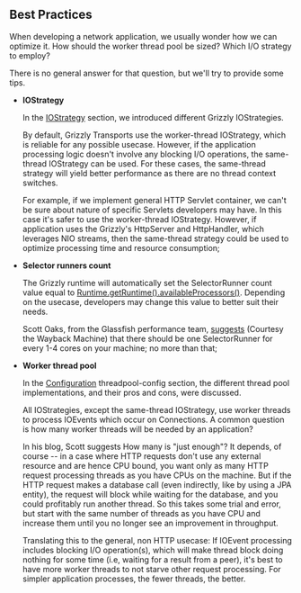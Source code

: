 [//]: # " "
[//]: # " Copyright (c) 2013, 2021 Oracle and/or its affiliates. All rights reserved. "
[//]: # " "
[//]: # " This program and the accompanying materials are made available under the "
[//]: # " terms of the Eclipse Public License v. 2.0, which is available at "
[//]: # " http://www.eclipse.org/legal/epl-2.0. "
[//]: # " "
[//]: # " This Source Code may also be made available under the following Secondary "
[//]: # " Licenses when the conditions for such availability set forth in the "
[//]: # " Eclipse Public License v. 2.0 are satisfied: GNU General Public License, "
[//]: # " version 2 with the GNU Classpath Exception, which is available at "
[//]: # " https://www.gnu.org/software/classpath/license.html. "
[//]: # " "
[//]: # " SPDX-License-Identifier: EPL-2.0 OR GPL-2.0 WITH Classpath-exception-2.0 "
[//]: # " "
## Best Practices

When developing a network application, we usually wonder how we can
optimize it. How should the worker thread pool be sized? Which I/O
strategy to employ?

There is no general answer for that question, but we'll try to provide
some tips.

-   **IOStrategy**

    In the [IOStrategy](iostrategies.html) section, we introduced different
    Grizzly IOStrategies.

    By default, Grizzly Transports use the worker-thread IOStrategy,
    which is reliable for any possible usecase. However, if the
    application processing logic doesn't involve any blocking I/O
    operations, the same-thread IOStrategy can be used. For these cases,
    the same-thread strategy will yield better performance as there are no
    thread context switches.

    For example, if we implement general HTTP Servlet container, we
    can't be sure about nature of specific Servlets developers may have.
    In this case it's safer to use the worker-thread IOStrategy.
    However, if application uses the Grizzly's HttpServer and
    HttpHandler, which leverages NIO streams, then the same-thread
    strategy could be used to optimize processing time and resource
    consumption;

-   **Selector runners count**

    The Grizzly runtime will automatically set the SelectorRunner count
    value equal to
    [Runtime.getRuntime\(\).availableProcessors\(\)](http://docs.oracle.com/javase/6/docs/api/java/lang/Runtime.html#availableProcessors\(\)).
    Depending on the usecase, developers may change this value to better
    suit their needs.

    Scott Oaks, from the Glassfish performance team,
    [suggests](https://web.archive.org/web/20110303235409/http://weblogs.java.net:80/blog/sdo/archive/2007/12/a_glassfish_tun.html) (Courtesy the Wayback Machine)
    that there should be one SelectorRunner for every 1-4 cores on your
    machine; no more than that;

-   **Worker thread pool**

    In the [Configuration](coreconfig.html)  threadpool-config section, the different
    thread pool implementations, and their pros and cons, were
    discussed.

    All IOStrategies, except the same-thread IOStrategy, use worker
    threads to process IOEvents which occur on Connections. A common
    question is how many worker threads will be needed by an
    application?

    In his blog,
    Scott suggests How many is "just enough"? It depends, of course --
    in a case where HTTP requests don't use any external resource and
    are hence CPU bound, you want only as many HTTP request processing
    threads as you have CPUs on the machine. But if the HTTP request
    makes a database call (even indirectly, like by using a JPA entity),
    the request will block while waiting for the database, and you could
    profitably run another thread. So this takes some trial and error,
    but start with the same number of threads as you have CPU and
    increase them until you no longer see an improvement in throughput.

    Translating this to the general, non HTTP usecase: If IOEvent
    processing includes blocking I/O operation(s), which will make
    thread block doing nothing for some time (i.e, waiting for a result
    from a peer), it's best to have more worker threads to not starve
    other request processing. For simpler application processes, the
    fewer threads, the better.


